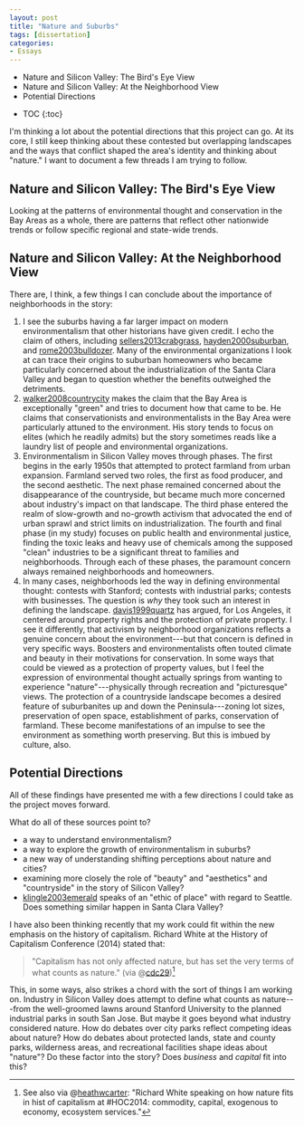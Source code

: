 ```yaml
---
layout: post
title: "Nature and Suburbs"
tags: [dissertation]
categories:
- Essays
---
```


- Nature and Silicon Valley: The Bird's Eye View
- Nature and Silicon Valley: At the Neighborhood View
- Potential Directions
* TOC
{:toc}

I'm thinking a lot about the potential directions that this project can go. At
its core, I still keep thinking about these contested but overlapping
landscapes and the ways that conflict shaped the area's identity and thinking
about "nature." I want to document a few threads I am trying to follow.

## Nature and Silicon Valley: The Bird's Eye View

Looking at the patterns of environmental thought and conservation in the Bay
Areas as a whole, there are patterns that reflect other nationwide trends or
follow specific regional and state-wide trends.

## Nature and Silicon Valley: At the Neighborhood View

There are, I think, a few things I can conclude about the importance of
neighborhoods in the story:

1. I see the suburbs having a far larger impact on modern environmentalism
   that other historians have given credit. I echo the claim of others,
   including [sellers2013crabgrass](), [hayden2000suburban](), and
   [rome2003bulldozer](). Many of the environmental organizations I look at
   can trace their origins to suburban homeowners who became particularly
   concerned about the industrialization of the Santa Clara Valley and began
   to question whether the benefits outweighed the detriments.
2. [walker2008countrycity]() makes the claim that the Bay Area is
   exceptionally "green" and tries to document how that came to be. He claims
   that conservationists and environmentalists in the Bay Area were
   particularly attuned to the environment. His story tends to focus on elites
   (which he readily admits) but the story sometimes reads like a laundry list
   of people and environmental organizations.
3. Environmentalism in Silicon Valley moves through phases. The first begins
   in the early 1950s that attempted to protect farmland from urban expansion.
   Farmland served two roles, the first as food producer, and the second
   aesthetic. The next phase remained concerned about the disappearance of the
   countryside, but became much more concerned about industry's impact on that
   landscape. The third phase entered the realm of slow-growth and no-growth
   activism that advocated the end of urban sprawl and strict limits on
   industrialization. The fourth and final phase (in my study) focuses on
   public health and environmental justice, finding the toxic leaks and heavy
   use of chemicals among the supposed "clean" industries to be a significant
   threat to families and neighborhoods. Through each of these phases, the
   paramount concern always remained neighborhoods and homeowners.
4. In many cases, neighborhoods led the way in defining environmental thought:
   contests with Stanford; contests with industrial parks; contests with
   businesses. The question is *why* they took such an interest in defining
   the landscape. [davis1999quartz]() has argued, for Los Angeles, it centered
   around property rights and the protection of private property. I see it
   differently, that activism by neighborhood organizations reflects a genuine
   concern about the environment---but that concern is defined in very
   specific ways. Boosters and environmentalists often touted climate and
   beauty in their motivations for conservation. In some ways that could be
   viewed as a protection of property values, but I feel the expression of
   environmental thought actually springs from wanting to experience
   "nature"---physically through recreation and "picturesque" views. The
   protection of a countryside landscape becomes a desired feature of
   suburbanites up and down the Peninsula---zoning lot sizes, preservation of
   open space, establishment of parks, conservation of farmland. These become
   manifestations of an impulse to see the environment as something worth
   preserving. But this is imbued by culture, also.

## Potential Directions

All of these findings have presented me with a few directions I could take as
the project moves forward.

What do all of these sources point to?

- a way to understand environmentalism?
- a way to explore the growth of environmentalism in suburbs?
- a new way of understanding shifting perceptions about nature and cities?
- examining more closely the role of "beauty" and "aesthetics" and
"countryside" in the story of Silicon Valley?
- [klingle2003emerald]() speaks of an "ethic of place" with regard to Seattle. Does
something similar happen in Santa Clara Valley?

I have also been thinking recently that my work could fit within the new
emphasis on the history of capitalism. Richard White at the History of
Capitalism Conference (2014) stated that:

> "Capitalism has not only affected nature, but has set the very terms of what counts as nature." (via @[cdc29](https://twitter.com/cdc29/status/530759547053674496))[^1]

This, in some ways, also strikes a chord with the sort of things I am working
on. Industry in Silicon Valley does attempt to define what counts as
nature---from the well-groomed lawns around Stanford University to the planned
industrial parks in south San Jose. But maybe it goes beyond what industry
considered nature. How do debates over city parks reflect competing ideas
about nature? How do debates about protected lands, state and county parks,
wilderness areas, and recreational facilities shape ideas about "nature"? Do
these factor into the story? Does *business* and *capital* fit into this?

[^1]: See also via @[heathwcarter](https://twitter.com/heathwcarter/status/530754356275335168): "Richard White speaking on how nature fits in hist of capitalism at #HOC2014: commodity, capital, exogenous to economy, ecosystem services."
